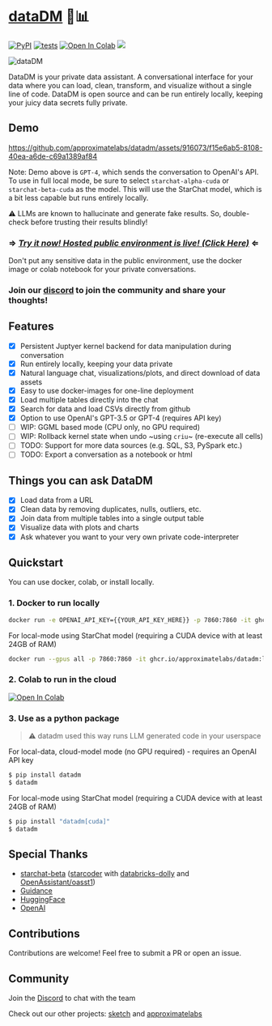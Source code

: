 # [dataDM](https://github.com/approximatelabs/datadm) 💬📊

[![PyPI](https://img.shields.io/pypi/v/datadm)](https://pypi.org/project/datadm/)
[![tests](https://github.com/approximatelabs/datadm/actions/workflows/test-build-publish.yml/badge.svg)](https://github.com/approximatelabs/datadm/actions/workflows/test-build-publish.yml)
[![Open In Colab](https://colab.research.google.com/assets/colab-badge.svg)](https://colab.research.google.com/github/approximatelabs/datadm/blob/main/datadm.ipynb)
[![](https://dcbadge.vercel.app/api/server/kW9nBQErGe?compact=true&style=flat)](https://discord.gg/kW9nBQErGe)

![dataDM](datadm-header.png?raw=true)

DataDM is your private data assistant. A conversational interface for your data where you can load, clean, transform, and visualize without a single line of code. DataDM is open source and can be run entirely locally, keeping your juicy data secrets fully private.

## Demo

https://github.com/approximatelabs/datadm/assets/916073/f15e6ab5-8108-40ea-a6de-c69a1389af84

Note: Demo above is `GPT-4`, which sends the conversation to OpenAI's API. To use in full local mode, be sure to select `starchat-alpha-cuda` or `starchat-beta-cuda` as the model. This will use the StarChat model, which is a bit less capable but runs entirely locally.

⚠️ LLMs are known to hallucinate and generate fake results. So, double-check before trusting their results blindly!

### ⇒ *[Try it now! Hosted public environment is live! (Click Here)](https://datadm.approx.dev/new)* ⇐
Don't put any sensitive data in the public environment, use the docker image or colab notebook for your private conversations.

### Join our [discord](https://discord.gg/kW9nBQErGe) to join the community and share your thoughts!

## Features
- [x] Persistent Juptyer kernel backend for data manipulation during conversation
- [x] Run entirely locally, keeping your data private
- [x] Natural language chat, visualizations/plots, and direct download of data assets
- [x] Easy to use docker-images for one-line deployment
- [x] Load multiple tables directly into the chat
- [x] Search for data and load CSVs directly from github
- [x] Option to use OpenAI's GPT-3.5 or GPT-4 (requires API key)
- [ ] WIP: GGML based mode (CPU only, no GPU required)
- [ ] WIP: Rollback kernel state when undo ~using `criu`~ (re-execute all cells)
- [ ] TODO: Support for more data sources (e.g. SQL, S3, PySpark etc.)
- [ ] TODO: Export a conversation as a notebook or html

## Things you can ask DataDM
- [x] Load data from a URL
- [x] Clean data by removing duplicates, nulls, outliers, etc.
- [x] Join data from multiple tables into a single output table
- [x] Visualize data with plots and charts
- [x] Ask whatever you want to your very own private code-interpreter

## Quickstart

You can use docker, colab, or install locally.

### 1. Docker to run locally
```bash
docker run -e OPENAI_API_KEY={{YOUR_API_KEY_HERE}} -p 7860:7860 -it ghcr.io/approximatelabs/datadm:latest
```

For local-mode using StarChat model (requiring a CUDA device with at least 24GB of RAM)
```bash
docker run --gpus all -p 7860:7860 -it ghcr.io/approximatelabs/datadm:latest-cuda
```

### 2. Colab to run in the cloud
[![Open In Colab](https://colab.research.google.com/assets/colab-badge.svg)](https://colab.research.google.com/github/approximatelabs/datadm/blob/main/datadm.ipynb)


### 3. Use as a python package

> ⚠️ datadm used this way runs LLM generated code in your userspace

For local-data, cloud-model mode (no GPU required) - requires an OpenAI API key
```bash
$ pip install datadm
$ datadm
```

For local-mode using StarChat model (requiring a CUDA device with at least 24GB of RAM)
```bash
$ pip install "datadm[cuda]"
$ datadm
```

## Special Thanks

* [starchat-beta](https://huggingface.co/HuggingFaceH4/starchat-beta) ([starcoder](https://github.com/bigcode-project/starcoder) with [databricks-dolly](https://huggingface.co/datasets/databricks/databricks-dolly-15k) and [OpenAssistant/oasst1](https://huggingface.co/datasets/OpenAssistant/oasst1))
* [Guidance](https://github.com/microsoft/guidance)
* [HuggingFace](https://huggingface.co/)
* [OpenAI](https://openai.com/)

## Contributions

Contributions are welcome! Feel free to submit a PR or open an issue.

## Community

Join the [Discord](https://discord.gg/kW9nBQErGe) to chat with the team

Check out our other projects: [sketch](https://github.com/approximatelabs/sketch) and [approximatelabs](https://approximatelabs.com)
